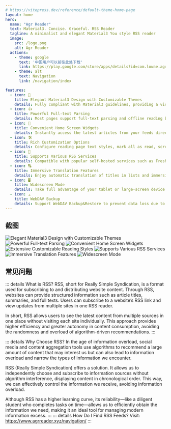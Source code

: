 ```yaml
---
# https://vitepress.dev/reference/default-theme-home-page
layout: home
hero:
  name: "Agr Reader"
  text: Material3. Concise. Graceful. RSS Reader
  tagline: A minimalist and elegant Material3 You style RSS reader
  image:
    src: /logo.png
    alt: Agr Reader
  actions:
    - theme: google
      text: '中国用户可以前往此处下载'
      link: https://play.google.com/store/apps/details?id=com.lowae.agrreader
    - theme: alt
      text: Navigation
      link: /navigation/index

features:
  - icon: 🎨
    title: Elegant Material3 Design with Customizable Themes
    details: Fully compliant with Material3 guidelines, providing a visually consistent experience with customizable theme colors.
  - icon: 👍
    title: Powerful Full-text Parsing
    details: Most pages support full-text parsing and offline reading by default, offering a clean and distraction-free reading experience.
  - icon: 📱
    title: Convenient Home Screen Widgets
    details: Instantly access the latest articles from your feeds directly from the home screen, ensuring you never miss an update.
  - icon: 🛠️
    title: Rich Customization Options
    details: Configure reading page text styles, mark all as read, scroll marking options, and more for a tailored reading experience.
  - icon: 👏
    title: Supports Various RSS Services
    details: Compatible with popular self-hosted services such as FreshRSS, Tiny Tiny RSS, Miniflux, The Old Reader, and more, including Google Reader API and Fever API.
  - icon: 🔠
    title: Immersive Translation Features
    details: Enjoy automatic translation of titles in lists and immersive translation of article content, making it easy to read foreign-language RSS articles without language barriers.
  - icon: 🖥️
    title: Widescreen Mode
    details: Take full advantage of your tablet or large-screen device with a side-by-side display of article lists and reading views, allowing you to browse, read, and switch between stories seamlessly.\
  - icon: ☁️
    title: WebDAV Backup
    details: Support WebDAV Backup&Restore to prevent data loss due to unexpected situations.
---
```


## 截图
<div class="horizontal-scroll">
  <img src="/screenshots/en/1.webp" alt="Elegant Material3 Design with Customizable Themes" data-zoomable class="image_screenshot medium-zoom-image">
  <img src="/screenshots/en/2.webp" alt="Powerful Full-text Parsing" data-zoomable class="image_screenshot medium-zoom-image">
  <img src="/screenshots/en/3.webp" alt="Convenient Home Screen Widgets" data-zoomable class="image_screenshot medium-zoom-image">
  <img src="/screenshots/en/4.webp" alt="Extensive Customizable Reading Styles" data-zoomable class="image_screenshot medium-zoom-image">
  <img src="/screenshots/en/5.webp" alt="Supports Various RSS Services" data-zoomable class="image_screenshot medium-zoom-image">
  <img src="/screenshots/en/6.webp" alt="Immersive Translation Features" data-zoomable class="image_screenshot medium-zoom-image">
  <img src="/screenshots/en/7.webp" alt="Widescreen Mode" data-zoomable class="image_screenshot medium-zoom-image">
</div>

## 常见问题
::: details What is RSS?
RSS, short for Really Simple Syndication, is a format used for subscribing to and distributing website content. Through RSS, websites can provide structured information such as article titles, summaries, and full texts. Users can subscribe to a website’s RSS link and view updates from multiple sites in one RSS reader.

In short, RSS allows users to see the latest content from multiple sources in one place without visiting each site individually. This approach provides higher efficiency and greater autonomy in content consumption, avoiding the randomness and overload of algorithm-driven recommendations.
:::

::: details Why Choose RSS?
In the age of information overload, social media and content aggregation tools use algorithms to recommend a large amount of content that may interest us but can also lead to information overload and narrow the types of information we encounter.

RSS (Really Simple Syndication) offers a solution. It allows us to independently choose and subscribe to information sources without algorithm interference, displaying content in chronological order. This way, we can effectively control the information we receive, avoiding information overload.

Although RSS has a higher learning curve, its reliability—like a diligent student who completes tasks on time—allows us to efficiently obtain the information we need, making it an ideal tool for managing modern information excess.
:::
::: details How Do I Find RSS Feeds?
Visit: https://www.agrreader.xyz/navigation/
:::